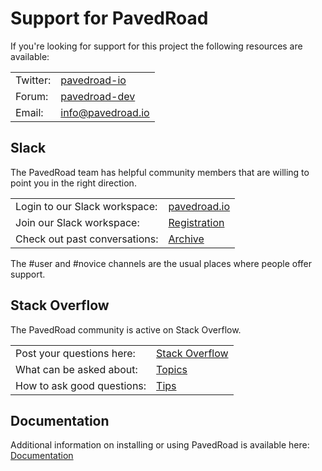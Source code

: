 # Support for PavedRoad
If you're looking for support for this project the following resources are available:

| | |
|-|-|
|Twitter:|[pavedroad-io](https://twitter.com/pavedroad_io)|
|Forum:|[pavedroad-dev](https://groups.google.com/forum/#!forum/pavedroad-dev)|
|Email:|[info@pavedroad.io](mailto:info@pavedroad.io)|

## Slack
The PavedRoad team has helpful community members that are willing to point you in the right direction.

| | |
|-|-|
|Login to our Slack workspace:|[pavedroad.io](https://pavedroadio.slack.com)|
|Join our Slack workspace:|[Registration](https://slack.pavedroad.io)|
|Check out past conversations:|[Archive](https://pavedroadio.slackarchive.com)|

The #user and #novice channels are the usual places where people offer support.

## Stack Overflow
The PavedRoad community is active on Stack Overflow.

| | |
|-|-|
|Post your questions here:|[Stack Overflow](http://stackoverflow.com/questions/tagged/pavedroad)|
|What can be asked about:|[Topics](http://stackoverflow.com/help/on-topic)|
|How to ask good questions:|[Tips](http://stackoverflow.com/help/how-to-ask)|

## Documentation 
Additional information on installing or using PavedRoad is available here:
[Documentation](https://github.com/pavedroad-io/kevlar-repo/blob/master/docs)

